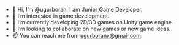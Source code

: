 - 👋 Hi, I’m @ugurboran. I am Junior Game Developer.
- 👀 I’m interested in game development.
- 🌱 I’m currently developing 2D/3D games on Unity game engine.
- 💞️ I’m looking to collaborate on new games or new game ideas.
- 📫 You can reach me from ugurboranx@gmail.com.

<!---
ugurboran/ugurboran is a ✨ special ✨ repository because its `README.md` (this file) appears on your GitHub profile.
You can click the Preview link to take a look at your changes.
--->
